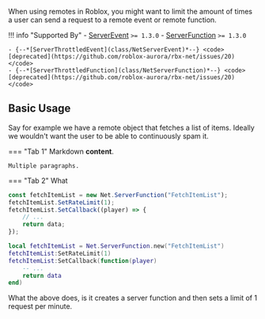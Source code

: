 When using remotes in Roblox, you might want to limit the amount of times a user can send a request to a remote event or remote function.


!!! info "Supported By"
	- [ServerEvent](class/NetServerEvent) `>= 1.3.0`
	- [ServerFunction](class/NetServerFunction) `>= 1.3.0`

	- {--*[ServerThrottledEvent](class/NetServerEvent)*--} <code>[deprecated](https://github.com/roblox-aurora/rbx-net/issues/20)</code>
	- {--*[ServerThrottledFunction](class/NetServerFunction)*--} <code>[deprecated](https://github.com/roblox-aurora/rbx-net/issues/20)</code>

## Basic Usage

Say for example we have a remote object that fetches a list of items. Ideally we wouldn't want the user to be able to continuously spam it.

=== "Tab 1"
    Markdown **content**.

    Multiple paragraphs.

=== "Tab 2"
	What


```ts tab="TypeScript"
const fetchItemList = new Net.ServerFunction("FetchItemList");
fetchItemList.SetRateLimit(1);
fetchItemList.SetCallback((player) => {
	// ...
	return data;
});
```

```lua tab="Lua"
local fetchItemList = Net.ServerFunction.new("FetchItemList")
fetchItemList:SetRateLimit(1)
fetchItemList:SetCallback(function(player)
	-- ...
	return data
end)
```

What the above does, is it creates a server function and then sets a limit of 1 request per minute.